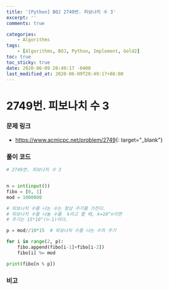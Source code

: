 ```yaml
---
title: '[Python] BOJ 2749번. 피보나치 수 3'
excerpt: ''
comments: true

categories:
    - Algorithms
tags:
    - [Algorithms, BOJ, Python, Implement, Gold2]
toc: true
toc_sticky: true
date: 2020-06-09 20:49:17 -0400
last_modified_at: 2020-06-09T20:49:17+08:00
---
```


# 2749번. 피보나치 수 3

### 문제 링크

-   <https://www.acmicpc.net/problem/2749>{: target="\_blank"}

### 풀이 코드

```python
# 2749번. 피보나치 수 3


n = int(input())
fibo = [0, 1]
mod = 1000000

# 피보나치 수를 나눈 수는 항상 주기를 가진다.
# 피보나치 수를 나눌 수를  k라고 할 때, k=10^n이면
# 주기는 15*10^(n-1)이다.

p = mod//10*15  # 피보나치 수를 나눈 수의 주기

for i in range(2, p):
    fibo.append(fibo[i-1]+fibo[i-2])
    fibo[i] %= mod

print(fibo[n % p])
```

### 비고
